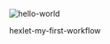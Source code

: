 ![hello-world](https://github.com/SergeyGorbanenko/hexlet-my-first-workflow/actions/workflows/hello-world.yml/badge.svg)

hexlet-my-first-workflow
